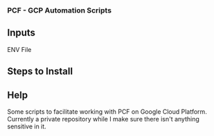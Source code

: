 ### PCF - GCP Automation Scripts

## Inputs

ENV File 

## Steps to Install

## Help
Some scripts to facilitate working with PCF on Google Cloud Platform.
Currently a private repository while I make sure there isn't anything sensitive in it.
